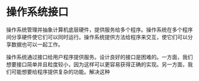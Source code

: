 # 操作系统接口

操作系统管理并抽象计算机底层硬件，提供服务给多个程序。操作系统在多个程序间分享硬件使它们可以同时运行。操作系统提供方法给程序来交互，使它们可以分享数据也可以一起工作。

操作系统通过接口给用户程序提供服务。设计良好的接口是困难的。一方面，我们想要接口简单并且粒度较小，因为这样可以更容易获得正确的实现。另一方面，我们可能想要给程序提供复杂的功能。解决这种